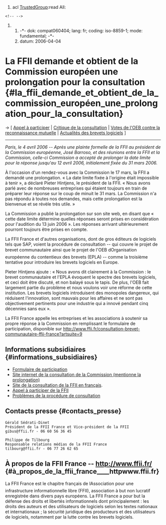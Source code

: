1.  acl [TrustedGroup](TrustedGroup "wikilink"):read All:

```{=html}
<!-- -->
```
1.  1.  -\*- dok: compat060404; lang: fr; coding: iso-8859-1; mode:
        fundamental; -\*-
    2.  datum: 2006-04-04

# La FFII demande et obtient de la Commission européen une prolongation pour la consultation {#la_ffii_demande_et_obtient_de_la_commission_européen_une_prolongation_pour_la_consultation}

-\> \[ [Appel à
participer](http://www.ffii.fr/lettre-ouverte-brevet-communautaire "wikilink")
\| [Critique de la
consultation](http://www.ffii.fr/consultation-brevet-communautaire-ffii-france?artsuite=3 "wikilink")
\| [Votes de l\'OEB contre la reconnaissance
mutuelle](http://www.ffii.fr/La-reconnaissance-mutuelle-des-brevets-rejetee-par-le-Parlement-europeen "wikilink")
\| [ Actualités des brevets logiciels](SwpatcninoFr "wikilink") \]

------------------------------------------------------------------------

*Paris, le 4 avril 2006 \-- Après une plainte formelle de la FFII au
président de la Commission européenne, José Barroso, et des réunions
entre la FFII et la Commission, celle-ci Commission a accepté de
prolonger la date limite pour la réponse jusqu\'au 12 avril 2006,
initialement fixée du 31 mars 2006.*

À l\'occasion d\'un rendez-vous avec la Commission le 17 mars, la FFII a
demandé une prolongation. « La date limite fixée à l\'origine était
impossible à tenir », a déclaré Pieter Hintjens, le président de la
FFII. « Nous avons parlé avec de nombreuses entreprises qui étaient
toujours en train de préparer leur réponse sur le coup de minuit le 31
mars. La Commission n\'a pas répondu à toutes nos demandes, mais cette
prolongation est la bienvenue et se révèle très utile. »

La Commission a publié la prolongation sur son site web, en disant que «
cette date limite détermine quelles réponses seront prises en
considération pour l\'audition du 13 juin 2006 ». Les réponses arrivant
ultérieurement pourront toujours être prises en compte.

La FFII France et d\'autres organisations, dont de gros éditeurs de
logiciels tels que SAP, voient la procédure de consultation \-- qui
couvre le projet de brevet communautaire ainsi que le projet de l\'OEB
dOrganisation européenne du contentieux des brevets (EPLA) \-- comme la
troisième tentative pour introduire les brevets logiciels en Europe.

Pieter Hintjens ajoute : « Nous avons dit clairement à la Commission :
le brevet communautaire et l\'EPLA évoquent le spectre des brevets
logiciels, et ceci doit être discuté, et non balayé sous le tapis. De
plus, l\'OEB fait largement partie du problème et nous voulons voir une
réforme de cette institution. Les brevets logiciels introduisent des
monopoles dangereux, qui réduisent l\'innovation, sont mauvais pour les
affaires et ne sont pas objectivement pertinents pour une industrie qui
a innové pendant cinq décennies sans eux ».

La FFII France appelle les entreprises et les associations à soutenir sa
propre réponse à la Commission en remplissant le formulaire de
participation, disponible sur
<http://www.ffii.fr/consultation-brevet-communautaire-ffii-france?artsuite=9>

## Informations subsidiaires {#informations_subsidiaires}

-   [Formulaire de
    participation](http://www.ffii.fr/consultation-brevet-communautaire-ffii-france?artsuite=9 "wikilink")
-   [Site internet de la consultation de la Commission (mentionne la
    prolongation)](http://europa.eu.int/comm/internal_market/indprop/patent/consultation_fr.htm "wikilink")
-   [Site de la consultation de la FFII en
    français](http://consultation.ffii.fr/ "wikilink").
-   [Appel à participer de la
    FFII](http://www.ffii.fr/lettre-ouverte-brevet-communautaire "wikilink")
-   [Problèmes de la procédure de
    consultation](http://www.ffii.fr/consultation-brevet-communautaire-ffii-france?artsuite=3 "wikilink")

## Contacts presse {#contacts_presse}

`Gérald Sédrati-Dinet`\
`Président de la FFII France et Vice-président de la FFII`\
`gibus@ffii.fr - 06 60 56 36 45`

`Philippe de Tilbourg`\
`Responsable relations médias de la FFII France`\
`tilbourg@ffii.fr - 06 77 26 62 65`

## À propos de la FFII France \-- <http://www.ffii.fr/> {#à_propos_de_la_ffii_france____httpwww.ffii.fr}

La FFII France est le chapitre français de lAssociation pour une
infrastructure informationnelle libre (FFII), association à but non
lucratif enregistrée dans divers pays européens. La FFII France a pour
but la défense des droits et libertés informationnels dont
principalement : les droits des auteurs et des utilisateurs de logiciels
selon les textes nationaux et internationaux ; la sécurité juridique des
producteurs et des utilisateurs de logiciels, notamment par la lutte
contre les brevets logiciels.
